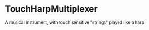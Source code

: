 TouchHarpMultiplexer
====================

A musical instrument, with touch sensitive "strings" played like a harp
